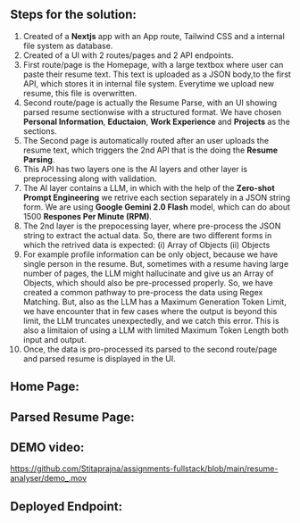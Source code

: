## Steps for the solution:

1. Created of a **Nextjs** app with an App route, Tailwind CSS and a internal file system as database.
2. Created of a UI with 2 routes/pages and 2 API endpoints.
3. First route/page is the Homepage, with a large textbox where user can paste their resume text. This text is uploaded as a JSON body,to the first API, which stores it in internal file system. Everytime we upload new resume, this file is overwritten.
4. Second route/page is actually the Resume Parse, with an UI showing parsed resume sectionwise with a structured format. We have chosen **Personal Information**, **Eductaion**, **Work Experience** and **Projects** as the sections.
5. The Second page is automatically routed after an user uploads the resume text, which triggers the 2nd API that is the doing the **Resume Parsing**.
6. This API has two layers one is the AI layers and other layer is preprocessing along with validation.
7. The AI layer contains a LLM, in which with the help of the **Zero-shot Prompt Engineering** we retrive each section separately in a JSON string form. We are using **Google Gemini 2.0 Flash** model, which can do about 1500 **Respones Per Minute (RPM)**.
8. The 2nd layer is the prepocessing layer, where pre-process the JSON string to extract the actual data. So, there are two different forms in which the retrived data is expected:
   (i) Array of Objects
   (ii) Objects
9. For example profile information can be only object, because we have single person in the resume. But, sometimes with a resume having large number of pages, the LLM might hallucinate and give us an Array of Objects, which should also be pre-processed properly. So, we have created a common pathway to pre-process the data using Regex Matching. But, also as the LLM has a Maximum Generation Token Limit, we have encounter that in few cases where the output is beyond this limit, the LLM truncates unexpectedly, and we catch this error. This is also a limitaion of using a LLM with limited Maximum Token Length both input and output.
10. Once, the data is pro-processed its parsed to the second route/page and parsed resume is displayed in the UI.

## Home Page:

## Parsed Resume Page:

## DEMO video:

https://github.com/Stitaprajna/assignments-fullstack/blob/main/resume-analyser/demo_.mov

## Deployed Endpoint:
